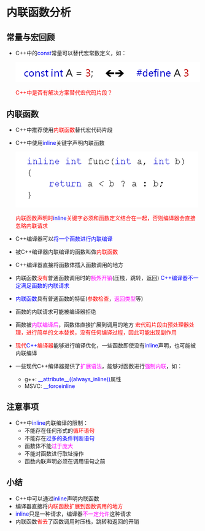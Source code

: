 # 内联函数分析
## 常量与宏回顾
- C++中的<font color=blue>const</font>常量可以替代宏常数定义，如：
  
  ![Alt text](image.png)
    
  <font color=red>C++中是否有解决方案替代宏代码片段？</font>

## 内联函数
- C++中推荐使用<font color=red>内联函数</font>替代宏代码片段
- C++中使用<font color=blue>inline</font>关键字声明内联函数
  
  ![Alt text](image-1.png)

  <font color=red>内联函数声明时<font color=blue>inline</font>关键字必须和函数定义结合在一起，否则编译器会直接忽略内联请求</font>
- C++编译器可以<font color=blue>将一个函数进行内联编译</font>
- 被C++编译器内联编译的函数叫做<font color=red>内联函数</font>
- C++编译器直接将函数体插入函数调用的地方
- 内联函数<font color=red>没有</font>普通函数调用时的<font color=Fuchsia>额外开销</font>(压栈，跳转，返回)
  <font color=blue>C++编译器不一定满足函数的内联请求</font>
- <font color=blue>内联函数</font>具有普通函数的特征(<font color=red>参数检查</font>，<font color=Fuchsia>返回类型</font>等)
- 函数的内联请求可能被编译器拒绝
- 函数被<font color=Fuchsia>内联编译后</font>，函数体直接扩展到调用的地方
  <font color=red>宏代码片段由预处理器处理，进行简单的文本替换，没有任何编译过程，因此可能出现副作用</font>
- <font color=red>现代</font><font color=blue>C++</font><font color=red>编译器</font>能够进行编译优化，一些函数即使没有<font color=blue>inline</font>声明，也可能被内联编译
- 一些现代C++编译器提供了<font color=Fuchsia>扩展语法</font>，能够对函数进行<font color=Fuchsia>强制内联</font>，如：
  - g++: <font color=blue>\_\_attribute__((always_inline))</font>属性
  - MSVC: <font color=blue>\_\_forceinline</font>
  
## 注意事项
- C++中<font color=blue>inline</font>内联编译的限制：
  - 不能存在任何形式的<font color=red>循环语句</font>
  - 不能存在<font color=blue>过多的条件判断语句</font>
  - 函数体不能<font color=Fuchsia>过于庞大</font>
  - 不能对函数进行取址操作
  - 函数内联声明必须在调用语句之前

## 小结
- C++中可以通过<font color=blue>inline</font>声明内联函数
- 编译器直接将<font color=red>内联函数扩展到函数调用的地方</font>
- <font color=blue>inline</font>只是一种请求，编译器<font color=Fuchsia>不一定允许</font>这种请求
- 内联函数<font color=red>省去</font>了函数调用时压栈，跳转和返回的开销
